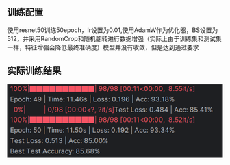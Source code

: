 ## 训练配置

使用resnet50训练50epoch，lr设置为0.01,使用AdamW作为优化器，BS设置为512，并采用RandomCrop和随机翻转进行数据增强（实际上由于训练集和测试集一样，特征增强会降低最终准确度）模型并没有收敛，但是达到通过要求

## 实际训练结果

![image-20250924173031862](./result.png)